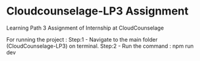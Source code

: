 # Cloudcounselage-LP3 Assignment

Learning Path 3 Assignment of Internship at CloudCounselage

For running the project :
  Step:1 - Navigate to the main folder (CloudCounselage-LP3) on terminal.
  Step:2 - Run the command : npm run dev
